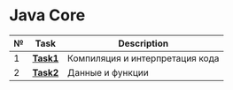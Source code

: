 # Java Core
|№|**Task**|**Description**|
|--|--|--|
|1|**[Task1](https://github.com/iamseryy/tasks_learn_java_core/tree/main/task1)**|Компиляция и интерпретация кода|
|2|**[Task2](https://github.com/iamseryy/tasks_learn_java_core/tree/main/task2)**|Данные и функции|